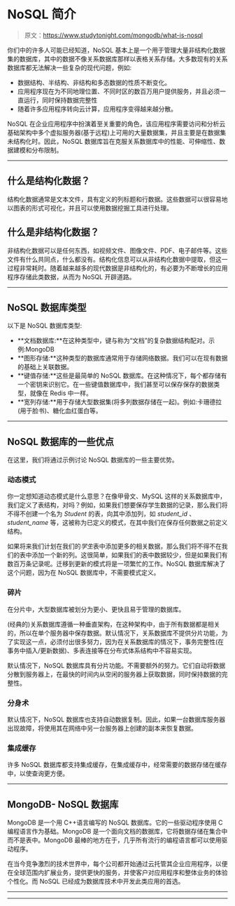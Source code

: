 # NoSQL 简介

> 原文：<https://www.studytonight.com/mongodb/what-is-nosql>

你们中的许多人可能已经知道，NoSQL 基本上是一个用于管理大量非结构化数据集的数据库，其中的数据不像关系数据库那样以表格关系存储。大多数现有的关系数据库都无法解决一些复杂的现代问题，例如:

*   数据结构、半结构、非结构和多态数据的性质不断变化。
*   应用程序现在为不同地理位置、不同时区的数百万用户提供服务，并且必须一直运行，同时保持数据完整性
*   随着许多应用程序转向云计算，应用程序变得越来越分散。

NoSQL 在企业应用程序中扮演着至关重要的角色，该应用程序需要访问和分析云基础架构中多个虚拟服务器(基于远程)上可用的大量数据集，并且主要是在数据集未结构化时。因此，NoSQL 数据库旨在克服关系数据库中的性能、可伸缩性、数据建模和分布限制。

* * *

## 什么是结构化数据？

结构化数据通常是文本文件，具有定义的列标题和行数据。这些数据可以很容易地以图表的形式可视化，并且可以使用数据挖掘工具进行处理。

## 什么是非结构化数据？

非结构化数据可以是任何东西，如视频文件、图像文件、PDF、电子邮件等。这些文件有什么共同点，什么都没有。结构化信息可以从非结构化数据中提取，但这一过程非常耗时。随着越来越多的现代数据是非结构化的，有必要为不断增长的应用程序存储此类数据，从而为 NoSQL 开辟道路。

* * *

## NoSQL 数据库类型

以下是 NoSQL 数据库类型:

*   **文档数据库:**在这种类型中，键与称为“文档”的复杂数据结构配对。示例:MongoDB
*   **图形存储:**这种类型的数据库通常用于存储网络数据。我们可以在现有数据的基础上关联数据。
*   **键值存储:**这些是最简单的 NoSQL 数据库。在这种情况下，每个都存储有一个密钥来识别它。在一些键值数据库中，我们甚至可以保存保存的数据类型，就像在 Redis 中一样。
*   **宽列存储:**用于存储大型数据集(将多列数据存储在一起)。例如:卡珊德拉(用于脸书)、糖化血红蛋白等。

* * *

## NoSQL 数据库的一些优点

在这里，我们将通过示例讨论 NoSQL 数据库的一些主要优势。

### 动态模式

你一定想知道动态模式是什么意思？在像甲骨文、MySQL 这样的关系数据库中，我们定义了表结构，对吗？例如，如果我们想要保存学生数据的记录，那么我们将不得不创建一个名为 *Student* 的表，向其中添加列，如 *student_id* 、 *student_name* 等，这被称为已定义的模式，在其中我们在保存任何数据之前定义结构。

如果将来我们计划在我们的*学生*表中添加更多的相关数据，那么我们将不得不在我们的表中添加一个新的列。这很简单，如果我们的表中数据较少，但是如果我们有数百万条记录呢。迁移到更新的模式将是一项繁忙的工作。NoSQL 数据库解决了这个问题，因为在 NoSQL 数据库中，不需要模式定义。

### 碎片

在分片中，大型数据库被划分为更小、更快且易于管理的数据库。

(经典的)关系数据库遵循一种垂直架构，在这种架构中，由于所有数据都是相关的，所以在单个服务器中保存数据。默认情况下，关系数据库不提供分片功能，为了实现这一点，必须付出很多努力，因为在关系数据库的情况下，事务完整性(在事务中插入/更新数据)、多表连接等在分布式体系结构中不容易实现。

默认情况下，NoSQL 数据库具有分片功能。不需要额外的努力。它们自动将数据分散到服务器上，在最快的时间内从空闲的服务器上获取数据，同时保持数据的完整性。

### 分身术

默认情况下，NoSQL 数据库也支持自动数据复制。因此，如果一台数据库服务器出现故障，将使用其在网络中另一台服务器上创建的副本来恢复数据。

### 集成缓存

许多 NoSQL 数据库都支持集成缓存，在集成缓存中，经常需要的数据存储在缓存中，以使查询更方便。

* * *

## MongoDB- NoSQL 数据库

MongoDB 是一个用 C++语言编写的 NoSQL 数据库。它的一些驱动程序使用 C 编程语言作为基础。MongoDB 是一个面向文档的数据库，它将数据存储在集合中而不是表中。MongoDB 最棒的地方在于，几乎所有流行的编程语言都可以使用驱动程序。

在当今竞争激烈的技术世界中，每个公司都开始通过云托管其企业应用程序，以便在全球范围内扩展业务，提供更快的服务，并使客户对应用程序和整体业务的体验个性化。而 NoSQL 已经成为数据库技术中开发此类应用的首选。

* * *

* * *